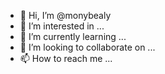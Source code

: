 - 👋 Hi, I’m @monybealy
- 👀 I’m interested in ...
- 🌱 I’m currently learning ...
- 💞️ I’m looking to collaborate on ...
- 📫 How to reach me ...

<!---
monybealy/monybealy is a ✨ special ✨ repository because its `README.md` (this file) appears on your GitHub profile.
You can click the Preview link to take a look at your changes.
--->

